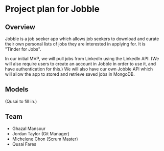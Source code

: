 # Project plan for Jobble 

## Overview

Jobble is a job seeker app which allows job seekers to download and curate their own personal lists of jobs they are interested in applying for. It is "Tinder for Jobs". 

In our initial MVP, we will pull jobs from LinkedIn using the LinkedIn API. (We will also require users to create an account in Jobble in order to use it, and have authentication for this.) We will also have our own Jobble API which will allow the app to stored and retrieve saved jobs in  MongoDB.

## Models

(Qusai to fill in.)

## Team

- Ghazal Mansour
- Jordan Taylor (Git Manager)
- Michelene Chon (Scrum Master)
- Qusai Fares